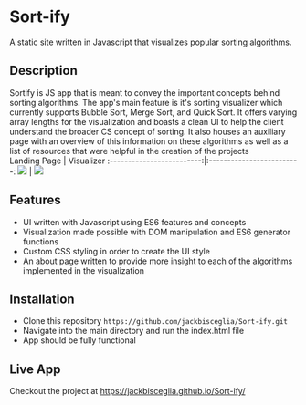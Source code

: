 # Sort-ify
A static site written in Javascript that visualizes popular sorting algorithms.

## Description
Sortify is JS app that is meant to convey the important concepts behind sorting algorithms. The app's main feature is it's sorting visualizer which currently supports Bubble Sort, Merge Sort, and Quick Sort. It offers varying array lengths for the visualization and boasts a clean UI to help the client understand the broader CS concept of sorting. It also houses an auxiliary page with an overview of this information on these algorithms as well as a list of resources that were helpful in the creation of the projects  
Landing Page             |  Visualizer
:-------------------------:|:-------------------------:
![](https://dl.dropboxusercontent.com/s/9wfu1mpxx39qbyj/Landing.png?dl=0)  |  ![](https://dl.dropboxusercontent.com/s/erqicrzfrnv2dw7/App.png?dl=0)

## Features
* UI written with Javascript using ES6 features and concepts
* Visualization made possible with DOM manipulation and ES6 generator functions
* Custom CSS styling in order to create the UI style
* An about page written to provide more insight to each of the algorithms implemented in the visualization

## Installation
* Clone this repository ```https://github.com/jackbisceglia/Sort-ify.git```
* Navigate into the main directory and run the index.html file 
* App should be fully functional

## Live App
Checkout the project at https://jackbisceglia.github.io/Sort-ify/
